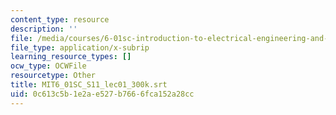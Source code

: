 ```yaml
---
content_type: resource
description: ''
file: /media/courses/6-01sc-introduction-to-electrical-engineering-and-computer-science-i-spring-2011/0c613c5b1e2ae527b7666fca152a28cc_MIT6_01SC_S11_lec01_300k.srt
file_type: application/x-subrip
learning_resource_types: []
ocw_type: OCWFile
resourcetype: Other
title: MIT6_01SC_S11_lec01_300k.srt
uid: 0c613c5b-1e2a-e527-b766-6fca152a28cc
---
```

